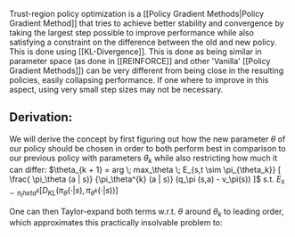 Trust-region policy optimization is a [[Policy Gradient Methods|Policy Gradient Method]] that tries to achieve better stability and convergence by taking the largest step possible to improve performance while also satisfying a constraint on the difference between the old and new policy. This is done using [[KL-Divergence]]. 
This is done as being similar in parameter space (as done in [[REINFORCE]] and other 'Vanilla' [[Policy Gradient Methods]]) can be very different from being close in the resulting policies, easily collapsing performance. If one where to improve in this aspect, using very small step sizes may not be necessary.  

## Derivation:
We will derive the concept by first figuring out how the new parameter $\theta$ of our policy should be chosen in order to both perform best in comparison to our previous policy with parameters $\theta_k$ while also restricting how much it can differ:
$\theta_{k + 1} = arg \; max_\theta \; E_{s,t \sim \pi_{\theta_k}} [ \frac{ \pi_\theta (a | s)} {\pi_\theta^{k}  (a | s)}  (q_\pi (s,a) - v_\pi(s)) ]$ s.t. $E_{s \sim \pi_theta^k} [ D_{KL} (\pi_\theta(\cdot | s), \pi_{\theta^k}(\cdot | s) ) ]$

One can then Taylor-expand both terms w.r.t. $\theta$ around $\theta_k$ to leading order, which approximates this practically insolvable problem to:

